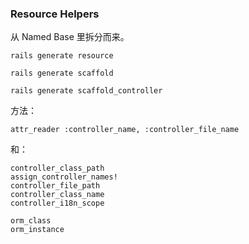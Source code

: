 ### Resource Helpers

从 Named Base 里拆分而来。

```
rails generate resource
```

```
rails generate scaffold
```

```
rails generate scaffold_controller
```

方法：

```
attr_reader :controller_name, :controller_file_name
```

和：

```
controller_class_path
assign_controller_names!
controller_file_path
controller_class_name
controller_i18n_scope

orm_class
orm_instance
```
